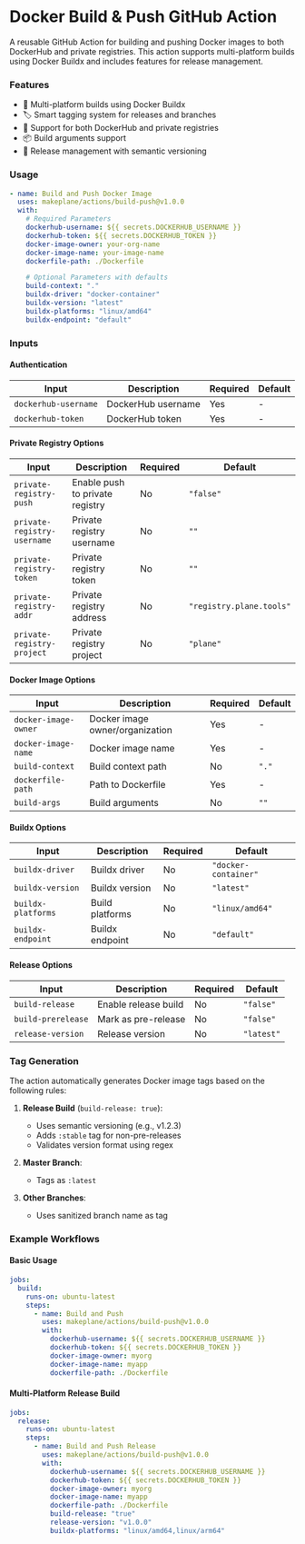 # Docker Build & Push GitHub Action

A reusable GitHub Action for building and pushing Docker images to both DockerHub and private registries. This action supports multi-platform builds using Docker Buildx and includes features for release management.

### Features

- 🔄 Multi-platform builds using Docker Buildx
- 🏷️ Smart tagging system for releases and branches
- 🔐 Support for both DockerHub and private registries
- 📦 Build arguments support
- 🚀 Release management with semantic versioning

### Usage

```yaml
- name: Build and Push Docker Image
  uses: makeplane/actions/build-push@v1.0.0
  with:
    # Required Parameters
    dockerhub-username: ${{ secrets.DOCKERHUB_USERNAME }}
    dockerhub-token: ${{ secrets.DOCKERHUB_TOKEN }}
    docker-image-owner: your-org-name
    docker-image-name: your-image-name
    dockerfile-path: ./Dockerfile

    # Optional Parameters with defaults
    build-context: "."
    buildx-driver: "docker-container"
    buildx-version: "latest"
    buildx-platforms: "linux/amd64"
    buildx-endpoint: "default"
```

### Inputs

#### Authentication
| Input | Description | Required | Default |
|-------|-------------|----------|---------|
| `dockerhub-username` | DockerHub username | Yes | - |
| `dockerhub-token` | DockerHub token | Yes | - |

#### Private Registry Options
| Input | Description | Required | Default |
|-------|-------------|----------|---------|
| `private-registry-push` | Enable push to private registry | No | `"false"` |
| `private-registry-username` | Private registry username | No | `""` |
| `private-registry-token` | Private registry token | No | `""` |
| `private-registry-addr` | Private registry address | No | `"registry.plane.tools"` |
| `private-registry-project` | Private registry project | No | `"plane"` |

#### Docker Image Options
| Input | Description | Required | Default |
|-------|-------------|----------|---------|
| `docker-image-owner` | Docker image owner/organization | Yes | - |
| `docker-image-name` | Docker image name | Yes | - |
| `build-context` | Build context path | No | `"."` |
| `dockerfile-path` | Path to Dockerfile | Yes | - |
| `build-args` | Build arguments | No | `""` |

#### Buildx Options
| Input | Description | Required | Default |
|-------|-------------|----------|---------|
| `buildx-driver` | Buildx driver | No | `"docker-container"` |
| `buildx-version` | Buildx version | No | `"latest"` |
| `buildx-platforms` | Build platforms | No | `"linux/amd64"` |
| `buildx-endpoint` | Buildx endpoint | No | `"default"` |

#### Release Options
| Input | Description | Required | Default |
|-------|-------------|----------|---------|
| `build-release` | Enable release build | No | `"false"` |
| `build-prerelease` | Mark as pre-release | No | `"false"` |
| `release-version` | Release version | No | `"latest"` |

### Tag Generation

The action automatically generates Docker image tags based on the following rules:

1. **Release Build** (`build-release: true`):
   - Uses semantic versioning (e.g., v1.2.3)
   - Adds `:stable` tag for non-pre-releases
   - Validates version format using regex

2. **Master Branch**:
   - Tags as `:latest`

3. **Other Branches**:
   - Uses sanitized branch name as tag

### Example Workflows

#### Basic Usage
```yaml
jobs:
  build:
    runs-on: ubuntu-latest
    steps:
      - name: Build and Push
        uses: makeplane/actions/build-push@v1.0.0
        with:
          dockerhub-username: ${{ secrets.DOCKERHUB_USERNAME }}
          dockerhub-token: ${{ secrets.DOCKERHUB_TOKEN }}
          docker-image-owner: myorg
          docker-image-name: myapp
          dockerfile-path: ./Dockerfile
```

#### Multi-Platform Release Build
```yaml
jobs:
  release:
    runs-on: ubuntu-latest
    steps:
      - name: Build and Push Release
        uses: makeplane/actions/build-push@v1.0.0
        with:
          dockerhub-username: ${{ secrets.DOCKERHUB_USERNAME }}
          dockerhub-token: ${{ secrets.DOCKERHUB_TOKEN }}
          docker-image-owner: myorg
          docker-image-name: myapp
          dockerfile-path: ./Dockerfile
          build-release: "true"
          release-version: "v1.0.0"
          buildx-platforms: "linux/amd64,linux/arm64"
```
